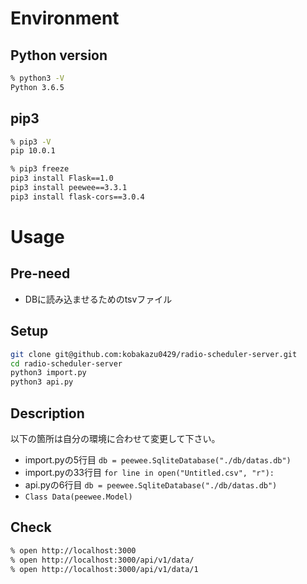 # Environment
## Python version
```bash
% python3 -V
Python 3.6.5
```

## pip3
```bash
% pip3 -V
pip 10.0.1

% pip3 freeze
pip3 install Flask==1.0
pip3 install peewee==3.3.1
pip3 install flask-cors==3.0.4
```

# Usage
## Pre-need
- DBに読み込ませるためのtsvファイル

## Setup
```bash
git clone git@github.com:kobakazu0429/radio-scheduler-server.git
cd radio-scheduler-server
python3 import.py
python3 api.py
```

## Description
以下の箇所は自分の環境に合わせて変更して下さい。
- import.pyの5行目 `db = peewee.SqliteDatabase("./db/datas.db")`
- import.pyの33行目 `for line in open("Untitled.csv", "r"):`
- api.pyの6行目 `db = peewee.SqliteDatabase("./db/datas.db")`
- `Class Data(peewee.Model)`

## Check
```bash
% open http://localhost:3000
% open http://localhost:3000/api/v1/data/
% open http://localhost:3000/api/v1/data/1
```
